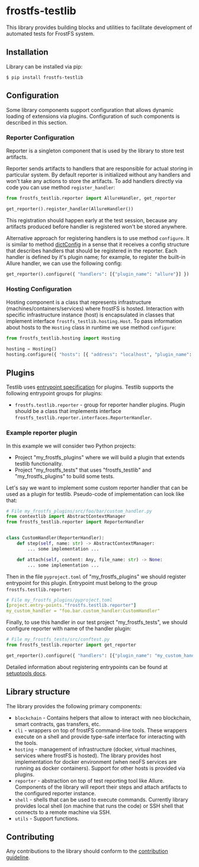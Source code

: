 # frostfs-testlib
This library provides building blocks and utilities to facilitate development of automated tests for FrostFS system.

## Installation
Library can be installed via pip:
```shell
$ pip install frostfs-testlib
```

## Configuration
Some library components support configuration that allows dynamic loading of extensions via plugins. Configuration of such components is described in this section.

### Reporter Configuration
Reporter is a singleton component that is used by the library to store test artifacts.

Reporter sends artifacts to handlers that are responsible for actual storing in particular system. By default reporter is initialized without any handlers and won't take any actions to store the artifacts. To add handlers directly via code you can use method `register_handler`:

```python
from frostfs_testlib.reporter import AllureHandler, get_reporter

get_reporter().register_handler(AllureHandler())
```

This registration should happen early at the test session, because any artifacts produced before handler is registered won't be stored anywhere.

Alternative approach for registering handlers is to use method `configure`. It is similar to method [dictConfig](https://docs.python.org/3/library/logging.config.html#logging.config.dictConfig) in a sense that it receives a config structure that describes handlers that should be registered in the reporter. Each handler is defined by it's plugin name; for example, to register the built-in Allure handler, we can use the following config:

```python
get_reporter().configure({ "handlers": [{"plugin_name": "allure"}] })
```

### Hosting Configuration
Hosting component is a class that represents infrastructure (machines/containers/services) where frostFS is hosted. Interaction with specific infrastructure instance (host) is encapsulated in classes that implement interface `frostfs_testlib.hosting.Host`. To pass information about hosts to the `Hosting` class in runtime we use method `configure`:

```python
from frostfs_testlib.hosting import Hosting

hosting = Hosting()
hosting.configure({ "hosts": [{ "address": "localhost", "plugin_name": "docker" ... }]})
```

## Plugins
Testlib uses [entrypoint specification](https://docs.python.org/3/library/importlib.metadata.html) for plugins. Testlib supports the following entrypoint groups for plugins:
 - `frostfs.testlib.reporter` - group for reporter handler plugins. Plugin should be a class that implements interface `frostfs_testlib.reporter.interfaces.ReporterHandler`.

### Example reporter plugin
In this example we will consider two Python projects:
 - Project "my_frostfs_plugins" where we will build a plugin that extends testlib functionality.
 - Project "my_frostfs_tests" that uses "frostfs_testlib" and "my_frostfs_plugins" to build some tests.

Let's say we want to implement some custom reporter handler that can be used as a plugin for testlib. Pseudo-code of implementation can look like that:
```python
# File my_frostfs_plugins/src/foo/bar/custom_handler.py
from contextlib import AbstractContextManager
from frostfs_testlib.reporter import ReporterHandler


class CustomHandler(ReporterHandler):
    def step(self, name: str) -> AbstractContextManager:
        ... some implementation ...

    def attach(self, content: Any, file_name: str) -> None:
        ... some implementation ...
```

Then in the file `pyproject.toml` of "my_frostfs_plugins" we should register entrypoint for this plugin. Entrypoint must belong to the group `frostfs.testlib.reporter`:
```yaml
# File my_frostfs_plugins/pyproject.toml
[project.entry-points."frostfs.testlib.reporter"]
my_custom_handler = "foo.bar.custom_handler:CustomHandler"
```

Finally, to use this handler in our test project "my_frostfs_tests", we should configure reporter with name of the handler plugin:

```python
# File my_frostfs_tests/src/conftest.py
from frostfs_testlib.reporter import get_reporter

get_reporter().configure({ "handlers": [{"plugin_name": "my_custom_handler"}] })
```

Detailed information about registering entrypoints can be found at [setuptools docs](https://setuptools.pypa.io/en/latest/userguide/entry_point.html).

## Library structure
The library provides the following primary components:
 * `blockchain` - Contains helpers that allow to interact with neo blockchain, smart contracts, gas transfers, etc.
 * `cli` - wrappers on top of frostFS command-line tools. These wrappers execute on a shell and provide type-safe interface for interacting with the tools.
 * `hosting` - management of infrastructure (docker, virtual machines, services where frostFS is hosted). The library provides host implementation for docker environment (when neoFS services are running as docker containers). Support for other hosts is provided via plugins.
 * `reporter` - abstraction on top of test reporting tool like Allure. Components of the library will report their steps and attach artifacts to the configured reporter instance.
 * `shell` - shells that can be used to execute commands. Currently library provides local shell (on machine that runs the code) or SSH shell that connects to a remote machine via SSH.
 * `utils` - Support functions.
 

## Contributing
Any contributions to the library should conform to the [contribution guideline](https://github.com/TrueCloudLab/frostfs-testlib/blob/master/CONTRIBUTING.md).
